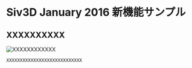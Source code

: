 ﻿# Siv3D January 2016 新機能サンプル

## XXXXXXXXXX
![XXXXXXXXXXXX](resource/XXXXXXXXXXX/XXXXXXX.png "XXXXXXXXXX") 
```cpp
XXXXXXXXXXXXXXXXXXXXXXXXXXXX
```
